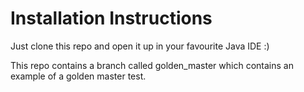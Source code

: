 Installation Instructions
===============

Just clone this repo and open it up in your favourite Java IDE :)

This repo contains a branch called golden_master which contains an example of a golden master test.
